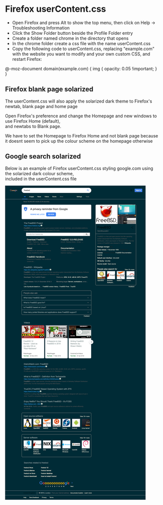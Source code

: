 # Firefox userContent.css

* Open Firefox and press Alt to show the top menu, then click on Help → Troubleshooting Information
* Click the Show Folder button beside the Profile Folder entry
* Create a folder named chrome in the directory that opens
* In the chrome folder create a css file with the name userContent.css
* Copy the following code to userContent.css, replacing "example.com" with the website you want to modify and your own custom CSS, and restart Firefox:

@-moz-document domain(example.com) {
    img { opacity: 0.05 !important; }
}

## Firefox blank page solarized

The userContent.css will also apply the solarized dark theme to Firefox's newtab, blank page and home page

Open Firefox's preference and change the Homepage and new windows to use Firefox Home (default),  
and newtabs to Blank page.

We have to set the Homepage to Firefox Home and not blank page because it doesnt seem to pick up the colour scheme on the homepage otherwise

## Google search solarized

Below is an example of Firefox userContent.css styling google.com using the solarized dark colour scheme,  
included in the userContent.css file

![image](https://raw.githubusercontent.com/NapoleonWils0n/firefox-css/master/google-solarized.png)
